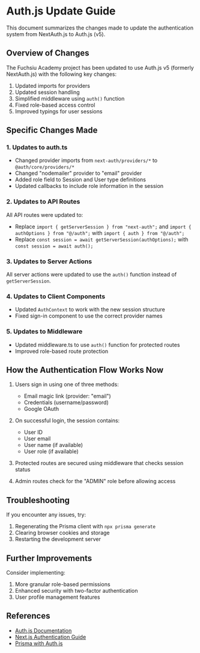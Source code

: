 # Auth.js Update Guide

This document summarizes the changes made to update the authentication system from NextAuth.js to Auth.js (v5).

## Overview of Changes

The Fuchsiu Academy project has been updated to use Auth.js v5 (formerly NextAuth.js) with the following key changes:

1. Updated imports for providers
2. Updated session handling
3. Simplified middleware using `auth()` function
4. Fixed role-based access control
5. Improved typings for user sessions

## Specific Changes Made

### 1. Updates to auth.ts

- Changed provider imports from `next-auth/providers/*` to `@auth/core/providers/*`
- Changed "nodemailer" provider to "email" provider
- Added role field to Session and User type definitions
- Updated callbacks to include role information in the session

### 2. Updates to API Routes

All API routes were updated to:

- Replace `import { getServerSession } from "next-auth";` and `import { authOptions } from "@/auth";` with `import { auth } from "@/auth";`
- Replace `const session = await getServerSession(authOptions);` with `const session = await auth();`

### 3. Updates to Server Actions

All server actions were updated to use the `auth()` function instead of `getServerSession`.

### 4. Updates to Client Components

- Updated `AuthContext` to work with the new session structure
- Fixed sign-in component to use the correct provider names

### 5. Updates to Middleware

- Updated middleware.ts to use `auth()` function for protected routes
- Improved role-based route protection

## How the Authentication Flow Works Now

1. Users sign in using one of three methods:

   - Email magic link (provider: "email")
   - Credentials (username/password)
   - Google OAuth

2. On successful login, the session contains:

   - User ID
   - User email
   - User name (if available)
   - User role (if available)

3. Protected routes are secured using middleware that checks session status

4. Admin routes check for the "ADMIN" role before allowing access

## Troubleshooting

If you encounter any issues, try:

1. Regenerating the Prisma client with `npx prisma generate`
2. Clearing browser cookies and storage
3. Restarting the development server

## Further Improvements

Consider implementing:

1. More granular role-based permissions
2. Enhanced security with two-factor authentication
3. User profile management features

## References

- [Auth.js Documentation](https://authjs.dev/)
- [Next.js Authentication Guide](https://nextjs.org/docs/authentication)
- [Prisma with Auth.js](https://authjs.dev/reference/adapter/prisma)
